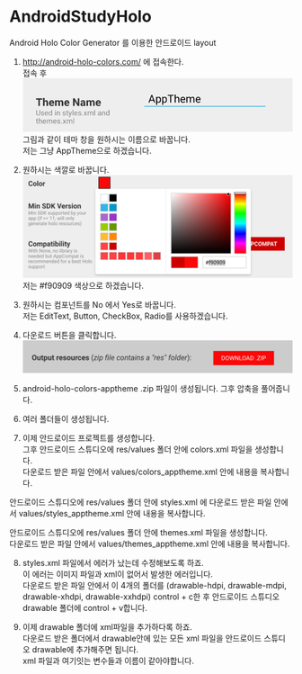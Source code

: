# AndroidStudyHolo

Android Holo Color Generator 를 이용한 안드로이드 layout

1. http://android-holo-colors.com/ 에 접속한다. </br>
접속 후 </br>
![Alt Text](https://github.com/ChunggiLee/AndroidStudyHolo/blob/master/Theme%20Name.png) </br>
그림과 같이 테마 창을 원하시는 이름으로 바꿉니다.</br>
저는 그냥 AppTheme으로 하겠습니다.

2. 원하시는 색깔로 바꿉니다.</br>
![Alt Text](https://github.com/ChunggiLee/AndroidStudyHolo/blob/master/Select%20Color.png) </br>
저는 #f90909 색상으로 하겠습니다.</br>

3. 원하시는 컴포넌트를 No 에서 Yes로 바꿉니다. </br>
저는 EditText, Button, CheckBox, Radio를 사용하겠습니다. </br>

4. 다운로드 버튼을 클릭합니다.</br>
![Alt Text](https://github.com/ChunggiLee/AndroidStudyHolo/blob/master/Download.png) </br>

5. android-holo-colors-apptheme .zip 파일이 생성됩니다. 그후 압축을 풀어줍니다.</br>

6. 여러 폴더들이 생성됩니다.</br>

7. 이제 안드로이드 프로젝트를 생성합니다.</br>
그후 안드로이드 스튜디오에 res/values 폴더 안에 colors.xml 파일을 생성합니다.</br>
다운로드 받은 파일 안에서 values/colors_apptheme.xml 안에 내용을 복사합니다.</br>

안드로이드 스튜디오에 res/values 폴더 안에 styles.xml 에 다운로드 받은 파일 안에서 values/styles_apptheme.xml 안에 내용을 복사합니다.</br>

안드로이드 스튜디오에 res/values 폴더 안에 themes.xml 파일을 생성합니다.</br>
다운로드 받은 파일 안에서 values/themes_apptheme.xml 안에 내용을 복사합니다.</br>

8. styles.xml 파일에서 에러가 났는데 수정해보도록 하죠.</br>
이 에러는 이미지 파일과 xml이 없어서 발생한 에러입니다.</br>
다운로드 받은 파일 안에서 이 4개의 폴더를 (drawable-hdpi, drawable-mdpi, drawable-xhdpi, drawable-xxhdpi) control + c한 후 안드로이드 스튜디오 drawable 폴더에 control + v합니다.</br>

9. 이제 drawable 폴더에 xml파일을 추가하다록 하죠.</br>
다운로드 받은 폴더에서 drawable안에 있는 모든 xml 파일을 안드로이드 스튜디오 drawable에 추가해주면 됩니다.</br>
xml 파일과 여기잇는 변수들과 이름이 같아야합니다.</br>


